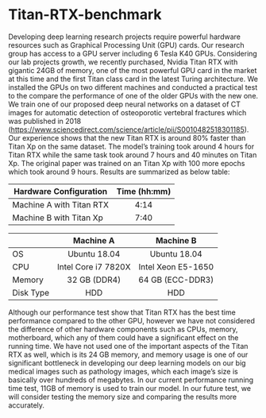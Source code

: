# Titan-RTX-benchmark

Developing deep learning research projects require powerful hardware resources such as Graphical Processing Unit (GPU) cards. Our research group has access to a GPU server including 6 Tesla K40 GPUs. Considering our lab projects growth, we recently purchased, Nvidia Titan RTX with gigantic 24GB of memory, one of the most powerful GPU card in the market at this time and the first Titan class card in the latest Turing architecture. 
We installed the GPUs on two different machines and conducted a practical test to the compare the performance of one of the older GPUs with the new one. We train one of our proposed deep neural networks on a dataset of CT images for automatic detection of osteoporotic vertebral fractures which was published in 2018 (https://www.sciencedirect.com/science/article/pii/S0010482518301185). Our experience shows that the new Titan RTX is around 80% faster than Titan Xp on the same dataset. The model’s training took around 4 hours for Titan RTX while the same task took around 7 hours and 40 minutes on Titan Xp. The original paper was trained on an Titan Xp with 100 more epochs which took around 9 hours.
Results are summarized as below table:

| Hardware Configuration   | Time (hh:mm)  |
| -------------            |:-----:|
| Machine A with Titan RTX | 4:14 |
| Machine B with Titan Xp  | 7:40 |


||Machine A|Machine B|
|---|:---:|:---:|
|OS|Ubuntu 18.04|Ubuntu 18.04|
|CPU|Intel Core i7 7820X|Intel Xeon E5-1650|
|Memory| 32 GB (DDR4)| 64 GB (ECC-DDR3)|
|Disk Type|HDD|HDD|

Although our performance test show that Titan RTX has the best time performance compared to the other GPU, however we have not considered the difference of other hardware components such as CPUs, memory, motherboard, which any of them could have a significant effect on the running time. We have not used one of the important aspects of the Titan RTX as well, which is its 24 GB memory, and memory usage is one of our significant bottleneck in developing our deep learning models on our big medical images such as pathology images, which each image’s size is basically over hundreds of megabytes. In our current performance running time test, 11GB of memory is used to train our model. In our future test, we will consider testing the memory size and comparing the results more accurately.
